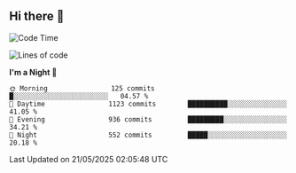 ## Hi there 👋

<!--
**Wangmerlyn/Wangmerlyn** is a ✨ _special_ ✨ repository because its `README.md` (this file) appears on your GitHub profile.

Here are some ideas to get you started:

- 🔭 I’m currently working on ...
- 🌱 I’m currently learning ...
- 👯 I’m looking to collaborate on ...
- 🤔 I’m looking for help with ...
- 💬 Ask me about ...
- 📫 How to reach me: ...
- 😄 Pronouns: ...
- ⚡ Fun fact: ...
-->
<!--START_SECTION:waka-->
![Code Time](http://img.shields.io/badge/Code%20Time-303%20hrs%2039%20mins-blue)

![Lines of code](https://img.shields.io/badge/From%20Hello%20World%20I%27ve%20Written-12.3%20million%20lines%20of%20code-blue)

**I'm a Night 🦉** 

```text
🌞 Morning                125 commits         █░░░░░░░░░░░░░░░░░░░░░░░░   04.57 % 
🌆 Daytime                1123 commits        ██████████░░░░░░░░░░░░░░░   41.05 % 
🌃 Evening                936 commits         █████████░░░░░░░░░░░░░░░░   34.21 % 
🌙 Night                  552 commits         █████░░░░░░░░░░░░░░░░░░░░   20.18 % 
```



 Last Updated on 21/05/2025 02:05:48 UTC
<!--END_SECTION:waka-->
